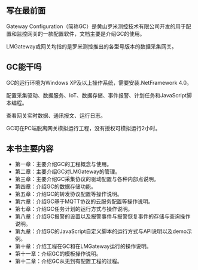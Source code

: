 ## 写在最前面

Gateway Configuration（简称GC）是黄山罗米测控技术有限公司开发的用于配置和监控网关的一款配置软件，文档主要是介绍GC的使用。

LMGateway或网关均指的是罗米测控推出的各型号版本的数据采集网关。

## GC能干吗

GC的运行环境为Windows XP及以上操作系统，需要安装.NetFramework 4.0。

配置采集驱动、数据服务、IoT、数据存储、事件报警、计划任务和JavaScript脚本编程。

查看网关实时数据、通讯报文、运行日志。

GC可在PC端脱离网关模拟运行工程，没有授权可模拟运行2小时。

## 本书主要内容

* 第一章：主要介绍GC的工程概念与使用。
* 第二章：主要介绍GC对LMGateway的管理。
* 第三章：主要介绍GC采集协议的驱动配置与各种内部点说明。
* 第四章：介绍GC的数据存储功能。
* 第五章：介绍GC的转发协议配置等操作说明。
* 第六章：介绍GC基于MQTT协议的云服务配置等操作说明。
* 第七章：介绍GC任务计划的运行方式与操作说明。
* 第八章：介绍GC报警的设置以及报警事件与报警恢复事件的存储与查询操作说明。
* 第九章：介绍GC的JavaScript自定义脚本的运行方式与API说明以及demo示例。
* 第十章：介绍工程在GC和在LMGateway运行的操作说明。
* 第十一章：介绍GC的模板操作说明。
* 第十二章：介绍GC从无到有配置工程的过程。



